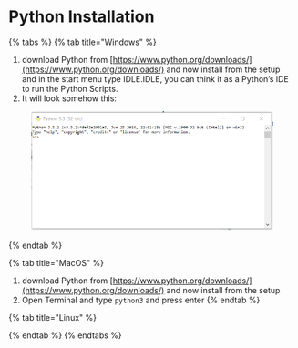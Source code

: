 # Python Installation

{% tabs %}
{% tab title="Windows" %}
1. download Python from [https://www.python.org/downloads/](https://www.python.org/downloads/) and now install from the setup and in the start menu type IDLE.IDLE, you can think it as a Python’s IDE to run the Python Scripts.&#x20;
2. It will look somehow this:

<figure><img src="../.gitbook/assets/image_2022-09-27_162957856.png" alt=""><figcaption></figcaption></figure>
{% endtab %}

{% tab title="MacOS" %}
1. download Python from [https://www.python.org/downloads/](https://www.python.org/downloads/) and now install from the setup&#x20;
2. Open Terminal and type `python3` and press enter
{% endtab %}

{% tab title="Linux" %}

{% endtab %}
{% endtabs %}

